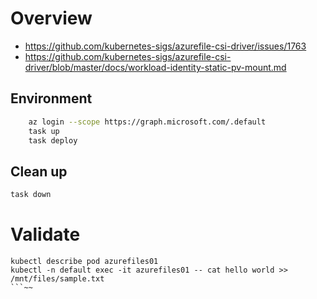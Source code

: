 # Overview

* https://github.com/kubernetes-sigs/azurefile-csi-driver/issues/1763
* https://github.com/kubernetes-sigs/azurefile-csi-driver/blob/master/docs/workload-identity-static-pv-mount.md

## Environment
```bash
    az login --scope https://graph.microsoft.com/.default
    task up
    task deploy
```

## Clean up
```bash
task down
```

# Validate 
```
kubectl describe pod azurefiles01 
kubectl -n default exec -it azurefiles01 -- cat hello world >> /mnt/files/sample.txt
```~~